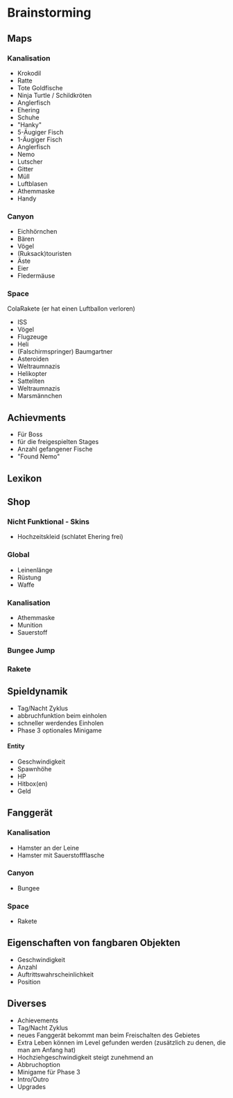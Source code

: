 # Brainstorming

## Maps

### Kanalisation

- Krokodil
- Ratte
- Tote Goldfische
- Ninja Turtle / Schildkröten
- Anglerfisch
- Ehering
- Schuhe
- "Hanky"
- 5-Äugiger Fisch
- 1-Äugiger Fisch
- Anglerfisch
- Nemo
- Lutscher
- Gitter
- Müll
- Luftblasen
- Athemmaske
- Handy


### Canyon

- Eichhörnchen
- Bären
- Vögel
- (Ruksack)touristen
- Äste
- Eier
- Fledermäuse


### Space

ColaRakete (er hat einen Luftballon verloren)

- ISS
- Vögel
- Flugzeuge
- Heli
- (Falschirmspringer) Baumgartner
- Asteroiden
- Weltraumnazis
- Helikopter
- Satteliten
- Weltraumnazis
- Marsmännchen


## Achievments

- Für Boss
- für die freigespielten Stages
- Anzahl gefangener Fische
- "Found Nemo"


## Lexikon

## Shop

### Nicht Funktional - Skins

- Hochzeitskleid (schlatet Ehering frei)


### Global

- Leinenlänge
- Rüstung
- Waffe


### Kanalisation

- Athemmaske
- Munition
- Sauerstoff


### Bungee Jump

### Rakete

## Spieldynamik
- Tag/Nacht Zyklus
- abbruchfunktion beim einholen
- schneller werdendes Einholen
- Phase 3 optionales Minigame


#### Entity

- Geschwindigkeit
- Spawnhöhe
- HP
- Hitbox(en)
- Geld


## Fanggerät

### Kanalisation

 - Hamster an der Leine
 - Hamster mit Sauerstoffflasche
 

### Canyon

 - Bungee
 

### Space

 - Rakete


##  Eigenschaften von fangbaren Objekten

- Geschwindigkeit
- Anzahl
- Auftrittswahrscheinlichkeit
- Position


## Diverses

- Achievements
- Tag/Nacht Zyklus
- neues Fanggerät bekommt man beim Freischalten des Gebietes
- Extra Leben können im Level gefunden werden (zusätzlich zu denen, die man am Anfang hat)
- Hochziehgeschwindigkeit steigt zunehmend an
- Abbruchoption
- Minigame für Phase 3
- Intro/Outro
- Upgrades
